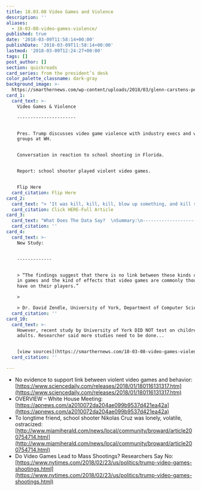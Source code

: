 ```yaml
---
title: 18.03.08 Video Games and Violence
description: ''
aliases:
  - 18-03-08-video-games-violence/
published: true
date: '2018-03-09T11:58:14+00:00'
publishDate: '2018-03-09T11:58:14+00:00'
lastmod: '2018-03-09T12:24:27+00:00'
tags: []
post_author: []
section: quickreads
card_series: from the president’s desk
color_palette_classname: dark-gray
background_image: >-
  https://smarthernews.com/wp-content/uploads/2018/03/glenn-carstens-peters-204767-unsplash-scaled.jpg
card_1:
  card_text: >-
    Video Games & Violence

    ----------------------


    Pres. Trump discusses video game violence with industry execs and watchdog
    groups at WH.


    Conversation in reaction to school shooting in Florida.


    Report: school shooter played violent video games.


    Flip Here
  card_citation: Flip Here
card_2:
  card_text: "> ‘It was kill, kill, kill, blow up something, and kill some more, all day.”\n> \n> Paul Gold, neighbor to school shooter, who said shooter played violent video games for up to 15 hours a day.\n\n[Click HERE-Full Article](http://www.miamiherald.com/news/local/community/broward/article200754714.html)"
  card_citation: Click HERE-Full Article
card_3:
  card_text: "What Does The Data Say?  \nSummary:\n----------------------------------\n\nStudies do NOT show direct link between ‘gaming’ and violence.\n\nSome studies show an increase in emotion or aggression but NOT necessarily acting on it.\n\nCommunities with large amount of ‘gamers”, also can have low levels of gun violence (example: Japan)."
  card_citation: ''
card_4:
  card_text: >-
    New Study:  


    -------------


    > “The findings suggest that there is no link between these kinds of realism
    in games and the kind of effects that video games are commonly thought to
    have on their players.”

    > 

    > Dr. David Zendle, University of York, Department of Computer Science
  card_citation: ''
card_10:
  card_text: >-
    However, recent study by University of York DID NOT test on children; only
    adults. Researcher said more studies need to be done...


    [view sources](https://smarthernews.com/18-03-08-video-games-violence/)
  card_citation: ''

---
```

*   No evidence to support link between violent video games and behavior: [https://www.sciencedaily.com/releases/2018/01/180116131317.htm](https://www.sciencedaily.com/releases/2018/01/180116131317.htm)
*   OVERVIEW – White House Meeting: [https://apnews.com/a2010072da204ae099b9537d421ea42a](https://apnews.com/a2010072da204ae099b9537d421ea42a)
*   To longtime friend, school shooter Nikolas Cruz was lonely, volatile, ostracized: [http://www.miamiherald.com/news/local/community/broward/article200754714.html](http://www.miamiherald.com/news/local/community/broward/article200754714.html)
*   Do Video Games Lead to Mass Shootings? Researchers Say No: [https://www.nytimes.com/2018/02/23/us/politics/trump-video-games-shootings.html](https://www.nytimes.com/2018/02/23/us/politics/trump-video-games-shootings.html)